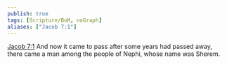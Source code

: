 ```yaml
---
publish: true
tags: [Scripture/BoM, noGraph]
aliases: ["Jacob 7:1"]
---
```

[Jacob 7:1](https://churchofjesuschrist.org/study/scriptures/bofm/jacob/7?lang=eng&id=p1#p1) And now it came to pass after some years had passed away, there came a man among the people of Nephi, whose name was Sherem.

